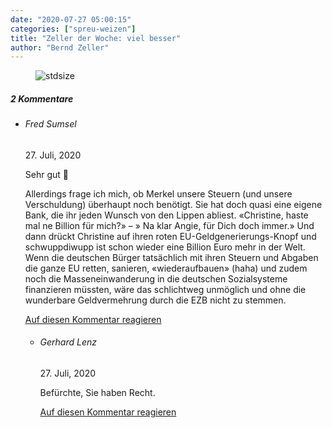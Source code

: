 ```yaml
---
date: "2020-07-27 05:00:15"
categories: ["spreu-weizen"]
title: "Zeller der Woche: viel besser"
author: "Bernd Zeller"
---
```



<figure>
<img src="https://www.publicomag.com/wp-content/uploads/2020/07/viel-besser.jpg" alt=stdsize>
</figure>


<!--more-->
<h5 class="comments-h">
2 Kommentare </h5>
<ul class="commentlist">
<li class="comment even thread-even depth-1 clearfix" id="li-comment-67540">
<h6 class="author">Fred Sumsel</h6> <span class="date">27. Juli, 2020</span>



Sehr gut 🙂

Allerdings frage ich mich, ob Merkel unsere Steuern (und unsere Verschuldung) überhaupt noch benötigt. Sie hat doch quasi eine eigene Bank, die ihr jeden Wunsch von den Lippen abliest. «Christine, haste mal ne Billion für mich?» &#8211; » Na klar Angie, für Dich doch immer.» Und dann drückt Christine auf ihren roten EU-Geldgenerierungs-Knopf und schwuppdiwupp ist schon wieder eine Billion Euro mehr in der Welt.<br>
Wenn die deutschen Bürger tatsächlich mit ihren Steuern und Abgaben die ganze EU retten, sanieren, «wiederaufbauen» (haha) und zudem noch die Masseneinwanderung in die deutschen Sozialsysteme finanzieren müssten, wäre das schlichtweg unmöglich und ohne die wunderbare Geldvermehrung durch die EZB nicht zu stemmen.

<a rel="nofollow" class="comment-reply-link" href="#comment-67540" data-commentid="67540" data-postid="11618" data-belowelement="comment-67540" data-respondelement="respond" data-replyto="Antworte auf Fred Sumsel" aria-label="Antworte auf Fred Sumsel">Auf diesen Kommentar reagieren</a> 


<ul class="children">
<li class="comment odd alt depth-2 clearfix" id="li-comment-67638">
<h6 class="author">Gerhard Lenz</h6> <span class="date">27. Juli, 2020</span>



Befürchte, Sie haben Recht.

<a rel="nofollow" class="comment-reply-link" href="#comment-67638" data-commentid="67638" data-postid="11618" data-belowelement="comment-67638" data-respondelement="respond" data-replyto="Antworte auf Gerhard Lenz" aria-label="Antworte auf Gerhard Lenz">Auf diesen Kommentar reagieren</a> 


</li>
</ul>
</li>
</ul>
